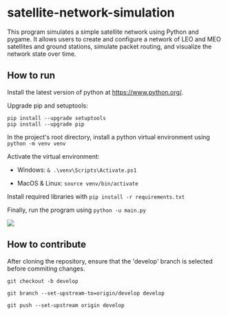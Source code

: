 # satellite-network-simulation

This program simulates a simple satellite network using Python and pygame. It allows users to create and configure a network of LEO and MEO satellites and ground stations, simulate packet routing, and visualize the network state over time.

## How to run

Install the latest version of python at https://www.python.org/.

Upgrade pip and setuptools:

```
pip install --upgrade setuptools
pip install --upgrade pip
```

In the project's root directory, install a python virtual environment using `python -m venv venv`

Activate the virtual environment:

- Windows: `& .\venv\Scripts\Activate.ps1`

- MacOS & Linux: `source venv/bin/activate`

Install required libraries with `pip install -r requirements.txt`

Finally, run the program using `python -u main.py`

<img src="screen_recording.gif">

<br/>

## How to contribute

After cloning the repository, ensure that the 'develop' branch is selected before commiting changes.

`git checkout -b develop`

`git branch --set-upstream-to=origin/develop develop`

`git push --set-upstream origin develop`